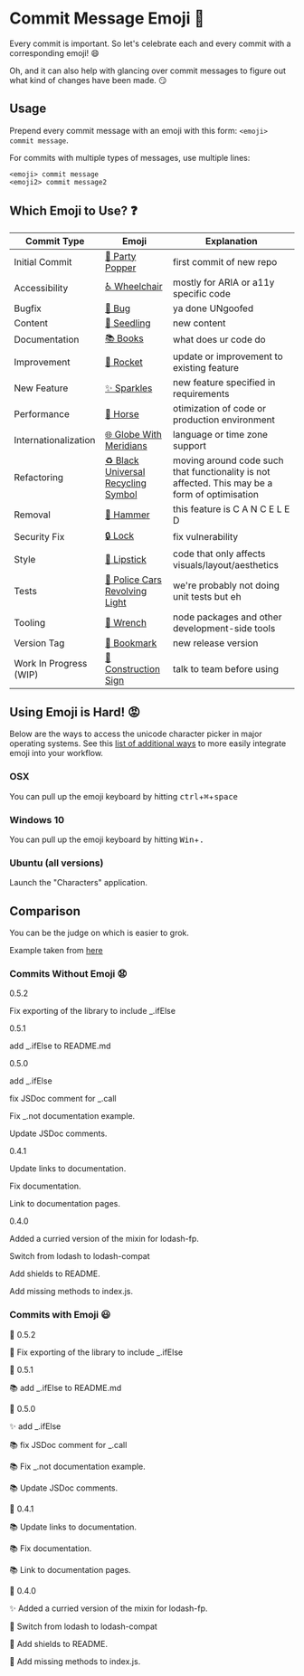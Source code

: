 # Commit Message Emoji 👋

Every commit is important.
So let's celebrate each and every commit with a corresponding emoji! 😄

Oh, and it can also help with glancing over commit messages to figure out
what kind of changes have been made. 😏

## Usage

Prepend every commit message with an emoji with this form:
`<emoji> commit message`.

For commits with multiple types of messages, use multiple lines:
```
<emoji> commit message
<emoji2> commit message2
```

## Which Emoji to Use? ❓

Commit Type | Emoji | Explanation
----------  | ----- | -----------
Initial Commit | [🎉 Party Popper](http://emojipedia.org/party-popper/) | first commit of new repo
Accessibility | [♿ Wheelchair](https://emojipedia.org/wheelchair-symbol/) | mostly for ARIA or a11y specific code
Bugfix | [🐛 Bug](http://emojipedia.org/bug/) | ya done UNgoofed
Content | [🌱 Seedling](http://emojipedia.org/seedling/) | new content
Documentation | [📚 Books](http://emojipedia.org/books/) | what does ur code do
Improvement | [🚀 Rocket](http://emojipedia.org/rocket/) | update or improvement to existing feature
New Feature | [✨ Sparkles](http://emojipedia.org/sparkles/) | new feature specified in requirements
Performance | [🐎 Horse](http://emojipedia.org/horse/) | otimization of code or production environment
Internationalization | [🌐 Globe With Meridians](http://emojipedia.org/globe-with-meridians/) | language or time zone support
Refactoring | [♻️ Black Universal Recycling Symbol](http://emojipedia.org/black-universal-recycling-symbol/) | moving around code such that functionality is not affected. This may be a form of optimisation
Removal | [🔨 Hammer](http://emojipedia.org/hammer/) | this feature is C A N C E L E D
Security Fix | [🔒 Lock](https://emojipedia.org/lock/) | fix vulnerability
Style | [💄 Lipstick](http://emojipedia.org/lipstick/) | code that only affects visuals/layout/aesthetics
Tests | [🚨 Police Cars Revolving Light](http://emojipedia.org/police-cars-revolving-light/) | we're probably not doing unit tests but eh
Tooling | [🔧 Wrench](http://emojipedia.org/wrench/) | node packages and other development-side tools
Version Tag | [🔖 Bookmark](http://emojipedia.org/bookmark/) | new release version
Work In Progress (WIP) | [🚧 Construction Sign](http://emojipedia.org/construction-sign/) | talk to team before using

## Using Emoji is Hard! 😡

Below are the ways to access the unicode character picker in major operating systems. See this [list of additional ways](INTEGRATIONS.md) to more easily integrate emoji into your workflow.

### OSX

You can pull up the emoji keyboard by hitting <kbd>ctrl</kbd>+<kbd>⌘</kbd>+<kbd>space</kbd>

### Windows 10

You can pull up the emoji keyboard by hitting <kbd>Win</kbd>+<kbd>.</kbd>

### Ubuntu (all versions)

Launch the "Characters" application.

## Comparison

You can be the judge on which is easier to grok.

Example taken from [here](https://github.com/dannyfritz/funcdash/commits/master)

### Commits Without Emoji 😧

0.5.2

Fix exporting of the library to include _.ifElse

0.5.1

add _.ifElse to README.md

0.5.0

add _.ifElse

fix JSDoc comment for _.call

Fix _.not documentation example.

Update JSDoc comments.

0.4.1

Update links to documentation.

Fix documentation.

Link to documentation pages.

0.4.0

Added a curried version of the mixin for lodash-fp.

Switch from lodash to lodash-compat

Add shields to README.

Add missing methods to index.js.

### Commits with Emoji 😃

🔖 0.5.2

🐛 Fix exporting of the library to include _.ifElse

🔖 0.5.1

📚 add _.ifElse to README.md

🔖 0.5.0

✨ add _.ifElse

📚 fix JSDoc comment for _.call

📚 Fix _.not documentation example.

📚 Update JSDoc comments.

🔖 0.4.1

📚 Update links to documentation.

📚 Fix documentation.

📚 Link to documentation pages.

🔖 0.4.0

✨ Added a curried version of the mixin for lodash-fp.

📇 Switch from lodash to lodash-compat

📇 Add shields to README.

🐛 Add missing methods to index.js.
